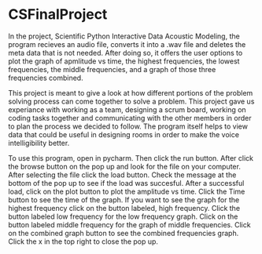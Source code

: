 # CSFinalProject
In the project, Scientific Python Interactive Data Acoustic Modeling, the program recieves an audio file, converts it into a .wav file and deletes the meta data that is not needed. 
After doing so, it offers the user options to plot the graph of apmlitude vs time, the highest frequencies, the lowest frequencies, the middle frequencies, and a graph of those three
frequencies combined.  

This project is meant to give a look at how different portions of the problem solving process can come together to solve a problem. This project gave us experiance with working
as a team, designing a scrum board, working on coding tasks together and communicating with the other members in order to plan the process we decided to follow. The program itself helps to view
data that could be useful in designing rooms in order to make the voice intelligibility better.

To use this program, open in pycharm. Then click the run button. After click the browse button on the pop up and look for the file on your computer. After selecting the file click the load button.
Check the message at the bottom of the pop up to see if the load was succesful. After a successful load, click on the plot button to plot the amplitude vs time. Click the Time button to see the time
of the graph.  If you want to see the graph for the highest frequency click on the button labeled, high frequency. Click the button labeled low frequency for the low frequency graph. Click on the button
labeled middle frequency for the graph of middle frequencies. Click on the combined graph button to see the combined frequencies graph. Click the x in the top right to close the pop up.

